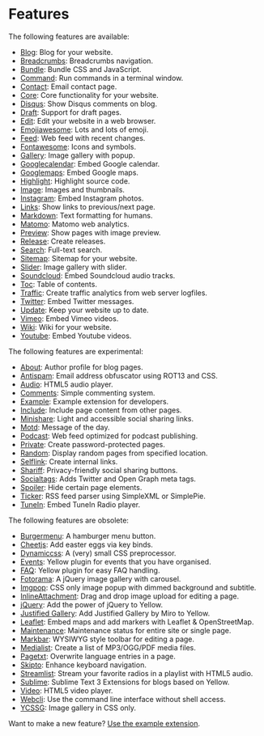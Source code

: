 Features
========

The following features are available:

* [Blog](https://github.com/datenstrom/yellow-extensions/tree/master/features/blog): 
  Blog for your website.
* [Breadcrumbs](https://github.com/datenstrom/yellow-extensions/tree/master/features/breadcrumbs): 
  Breadcrumbs navigation.
* [Bundle](https://github.com/datenstrom/yellow-extensions/tree/master/features/bundle): 
  Bundle CSS and JavaScript.
* [Command](https://github.com/datenstrom/yellow-extensions/tree/master/features/command): 
  Run commands in a terminal window.
* [Contact](https://github.com/datenstrom/yellow-extensions/tree/master/features/contact): 
  Email contact page.
* [Core](https://github.com/datenstrom/yellow-extensions/tree/master/features/core): 
  Core functionality for your website.
* [Disqus](https://github.com/datenstrom/yellow-extensions/tree/master/features/disqus): 
  Show Disqus comments on blog.
* [Draft](https://github.com/datenstrom/yellow-extensions/tree/master/features/draft): 
  Support for draft pages.
* [Edit](https://github.com/datenstrom/yellow-extensions/tree/master/features/edit): 
  Edit your website in a web browser.
* [Emojiawesome](https://github.com/datenstrom/yellow-extensions/tree/master/features/emojiawesome): 
  Lots and lots of emoji.
* [Feed](https://github.com/datenstrom/yellow-extensions/tree/master/features/feed): 
  Web feed with recent changes.
* [Fontawesome](https://github.com/datenstrom/yellow-extensions/tree/master/features/fontawesome): 
  Icons and symbols.
* [Gallery](https://github.com/datenstrom/yellow-extensions/tree/master/features/gallery): 
  Image gallery with popup.
* [Googlecalendar](https://github.com/datenstrom/yellow-extensions/tree/master/features/googlecalendar): 
  Embed Google calendar.
* [Googlemaps](https://github.com/datenstrom/yellow-extensions/tree/master/features/googlemaps): 
  Embed Google maps.
* [Highlight](https://github.com/datenstrom/yellow-extensions/tree/master/features/highlight): 
  Highlight source code.
* [Image](https://github.com/datenstrom/yellow-extensions/tree/master/features/image): 
  Images and thumbnails.
* [Instagram](https://github.com/datenstrom/yellow-extensions/tree/master/features/instagram): 
  Embed Instagram photos.
* [Links](https://github.com/datenstrom/yellow-extensions/tree/master/features/links): 
  Show links to previous/next page.
* [Markdown](https://github.com/datenstrom/yellow-extensions/tree/master/features/markdown): 
  Text formatting for humans.
* [Matomo](https://github.com/datenstrom/yellow-extensions/tree/master/features/matomo): 
  Matomo web analytics.
* [Preview](https://github.com/datenstrom/yellow-extensions/tree/master/features/preview): 
  Show pages with image preview.
* [Release](https://github.com/datenstrom/yellow-extensions/tree/master/features/release): 
  Create releases.
* [Search](https://github.com/datenstrom/yellow-extensions/tree/master/features/search): 
  Full-text search.
* [Sitemap](https://github.com/datenstrom/yellow-extensions/tree/master/features/sitemap): 
  Sitemap for your website.
* [Slider](https://github.com/datenstrom/yellow-extensions/tree/master/features/slider): 
  Image gallery with slider.
* [Soundcloud](https://github.com/datenstrom/yellow-extensions/tree/master/features/soundcloud): 
  Embed Soundcloud audio tracks.
* [Toc](https://github.com/datenstrom/yellow-extensions/tree/master/features/toc): 
  Table of contents.
* [Traffic](https://github.com/datenstrom/yellow-extensions/tree/master/features/traffic): 
  Create traffic analytics from web server logfiles.
* [Twitter](https://github.com/datenstrom/yellow-extensions/tree/master/features/twitter): 
  Embed Twitter messages.
* [Update](https://github.com/datenstrom/yellow-extensions/tree/master/features/update): 
  Keep your website up to date.
* [Vimeo](https://github.com/datenstrom/yellow-extensions/tree/master/features/vimeo): 
  Embed Vimeo videos.
* [Wiki](https://github.com/datenstrom/yellow-extensions/tree/master/features/wiki): 
  Wiki for your website.
* [Youtube](https://github.com/datenstrom/yellow-extensions/tree/master/features/youtube): 
  Embed Youtube videos.

The following features are experimental:

* [About](https://github.com/schulle4u/yellow-extensions-schulle4u/tree/master/about):
  Author profile for blog pages.
* [Antispam](https://github.com/schulle4u/yellow-extensions-schulle4u/tree/master/antispam):
  Email address obfuscator using ROT13 and CSS.
* [Audio](https://github.com/schulle4u/yellow-extensions-schulle4u/tree/master/audio):
  HTML5 audio player.
* [Comments](https://github.com/GiovanniSalmeri/yellow-comments):
  Simple commenting system.
* [Example](https://github.com/schulle4u/yellow-extension-example):
  Example extension for developers.
* [Include](https://github.com/schulle4u/yellow-extensions-schulle4u/tree/master/include): 
  Include page content from other pages.
* [Minishare](https://github.com/GiovanniSalmeri/yellow-minishare):
  Light and accessible social sharing links.
* [Motd](https://github.com/schulle4u/yellow-extensions-schulle4u/tree/master/motd):
  Message of the day.
* [Podcast](https://github.com/schulle4u/yellow-extensions-schulle4u/tree/master/podcast): 
  Web feed optimized for podcast publishing.
* [Private](https://github.com/schulle4u/yellow-extensions-schulle4u/tree/master/private): 
  Create password-protected pages.
* [Random](https://github.com/schulle4u/yellow-extensions-schulle4u/tree/master/random): 
  Display random pages from specified location.
* [Selflink](https://github.com/GiovanniSalmeri/yellow-selflink):
  Create internal links.
* [Shariff](https://github.com/schulle4u/yellow-extensions-schulle4u/tree/master/shariff):
  Privacy-friendly social sharing buttons.
* [Socialtags](https://github.com/schulle4u/yellow-extensions-schulle4u/tree/master/socialtags):
  Adds Twitter and Open Graph meta tags.
* [Spoiler](https://github.com/schulle4u/yellow-extensions-schulle4u/tree/master/spoiler):
  Hide certain page elements.
* [Ticker](https://github.com/schulle4u/yellow-extensions-schulle4u/tree/master/ticker): 
  RSS feed parser using SimpleXML or SimplePie.
* [TuneIn](https://github.com/schulle4u/yellow-extensions-schulle4u/tree/master/tunein): 
  Embed TuneIn Radio player.

The following features are obsolete:

* [Burgermenu](https://github.com/richi/yellow-plugin-burger-menu): 
  A hamburger menu button.
* [Cheetjs](https://github.com/nogginfuel/yellow-plugin-cheetjs): 
  Add easter eggs via key binds.
* [Dynamiccss](https://github.com/richi/yellow-plugin-dynamiccss):
  A (very) small CSS preprocessor.
* [Events](https://github.com/Xrizzy/yellow-plugin-events):
  Yellow plugin for events that you have organised.
* [FAQ](https://github.com/richi/yellow-plugin-faq):
  Yellow plugin for easy FAQ handling.
* [Fotorama](https://github.com/nogginfuel/yellow-plugin-fotorama): 
  A jQuery image gallery with carousel.
* [Imgpop](https://github.com/bsnosi/yellow-plugin-imgpop):
  CSS only image popup with dimmed background and subtitle.
* [InlineAttachment](https://github.com/nibreh/yellow-plugin-inline-attachment): 
  Drag and drop image upload for editing a page.
* [jQuery](https://github.com/nogginfuel/yellow-plugin-jquery):
  Add the power of jQuery to Yellow.
* [Justified Gallery](https://github.com/nibreh/yellow-plugin-justified-gallery):
  Add Justified Gallery by Miro to Yellow.
* [Leaflet](https://github.com/nibreh/yellow-plugin-leaflet): 
  Embed maps and add markers with Leaflet & OpenStreetMap.
* [Maintenance](https://github.com/nogginfuel/yellow-plugin-maintenance):
  Maintenance status for entire site or single page.
* [Markbar](https://github.com/nibreh/yellow-plugin-markbar):
  WYSIWYG style toolbar for editing a page.
* [Medialist](https://github.com/nibreh/yellow-plugin-medialist):
  Create a list of MP3/OGG/PDF media files.
* [Pagetxt](https://github.com/richi/yellow-plugin-pagetxt):
  Overwrite language entries in a page.
* [Skipto](https://github.com/schulle4u/yellow-plugin-skipto):
  Enhance keyboard navigation.
* [Streamlist](https://github.com/nibreh/yellow-plugin-streamlist):
  Stream your favorite radios in a playlist with HTML5 audio.
* [Sublime](https://github.com/nashv/YellowBlogExtensions):
  Sublime Text 3 Extensions for blogs based on Yellow.
* [Video](https://github.com/nibreh/yellow-plugin-video): 
  HTML5 video player.
* [Webcli](https://github.com/richi/yellow-plugin-cli):
  Use the command line interface without shell access.
* [YCSSG](https://github.com/dieli/yellow-extension-ycssg):
  Image gallery in CSS only.

Want to make a new feature? [Use the example extension](https://github.com/schulle4u/yellow-extension-example).